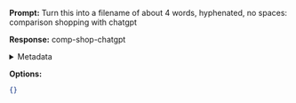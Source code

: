 **Prompt:**
Turn this into a filename of about 4 words, hyphenated, no spaces: comparison shopping with chatgpt

**Response:**
comp-shop-chatgpt

<details><summary>Metadata</summary>

- Duration: 766 ms
- Datetime: 2023-09-22T18:25:53.758921
- Model: gpt-3.5-turbo-0613

</details>

**Options:**
```json
{}
```

